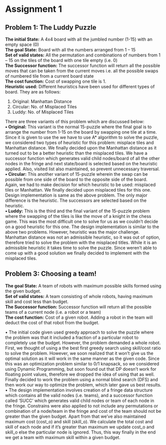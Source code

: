 # Assignment 1

## Problem 1: The Luddy Puzzle  
**The initial State:** A 4x4 board with all the jumbled number (1-15) with an empty space (0)  
**The goal State:** Board with all the numbers arranged from 1 – 15  
**Set of valid states:** All the permutation and combinations of numbers from 1 – 15 on the tiles of the board with one tile empty (i.e. 0)  
**The Successor function:** The successor function will return all the possible moves that can be taken from the current moves i.e. all the possible swaps of numbered tile from a current board state  
**The cost function:** Cost of swapping one tile is 1.  
**Heuristic used:** Different heuristics have been used for different types of board. They are as follows:
1.	Original: Manhattan Distance
2.	Circular: No. of Misplaced Tiles
3.	Luddy: No. of Misplaced Tiles

There are three variants of this problem which are discussed below:  
**•	Original:** This variant is the normal 15-puzzle where the final goal is to arrange the number from 1-15 on the board by swapping one tile at a time. Since it is given to use the we have to use A* algorithm to solve the puzzle, we considered two types of heuristic for this problem: misplace tiles and Manhattan distance. We finally decided upon the Manhattan distance as it turned out to be a better heuristic than the misplaced tiles. We have a successor function which generates valid child nodes/board of all the other nodes in the fringe and next state/board is selected based on the heuristic applied. Also, visited list also maintained, so prevent unnecessary traversal.  
**•	Circular:** This another variant of 15-puzzle wherein the swap can be possible from one side of the board to the opposite side of the board. Again, we had to make decision for which heuristic to be used: misplaced tiles or Manhattan. We finally decided upon misplaced tiles for this one. Design implementation is same as the above problem. The only major difference is the heuristic. The successors are selected based on the heuristic.  
**•	Luddy:** This is the third and the final variant of the 15-puzzle problem where the swapping of the tiles is like the move of a knight in the chess game. This was the most difficult one to solve for us as we couldn’t decide on a good heuristic for this one. The design implementation is similar to the above two problems. However, heuristic was the major challenge. Manhattan distance was not an admissible heuristic, so it was out of option, therefore tried to solve the problem with the misplaced titles. While it is an admissible heuristic it takes time to solve the puzzle. Since weren’t able to come up with a good solution we finally decided to implement with the misplaced tiles.


## Problem 3: Choosing a team!  
**The goal State:** A team of robots with maximum possible skills formed using the given budget.  
**Set of valid states:** A team consisting of whole robots, having maximum skill and cost less than budget.  
**The Successor function:** Successor function will return all the possible teams of a current node (i.e. a robot or a team)  
**The cost function:** Cost of a given robot. Adding a robot in the team will deduct the cost of that robot from the budget.  

•	The initial code given used greedy approach to solve the puzzle where the problem was that it included a fraction of a particular robot to completely use the budget. However, the problem demanded a whole robot. First, we thought of using a the best first greedy search using skill/cost ratio to solve the problem. However, we soon realized that it won’t give us the optimal solution as it will work in  the same manner as the given code. Since this was an optimization problem similar to 0/1 knapsack, so we considered using Dynamic Programming, but soon found out that DP doesn’t work for floating point values, therefore we dropped the idea of using that as well. Finally decided to work the problem using a normal blind search (DFS) and then work our way to optimize the problem, which later gave us best results.  
•	The design implementation involves creation of a fringe data structure which contains all the valid nodes (i.e. teams), and a successor function called ‘SUCC’ which generates valid child nodes or team of each node in the fringe. Constrains were also applied to not include any permutations or combination of a node/team in the fringe and cost of the team should not be greater than the given budget. Apart from that we’ve also maintained maximum cost (cost_o) and skill (skill_o). We calculate the total cost and skill of each node and if it’s greater than maximum we update cost_o and skill_o else the particular node is ignored. Thus, this way finally in the end we get a team with maximum skill within a given budget.  
